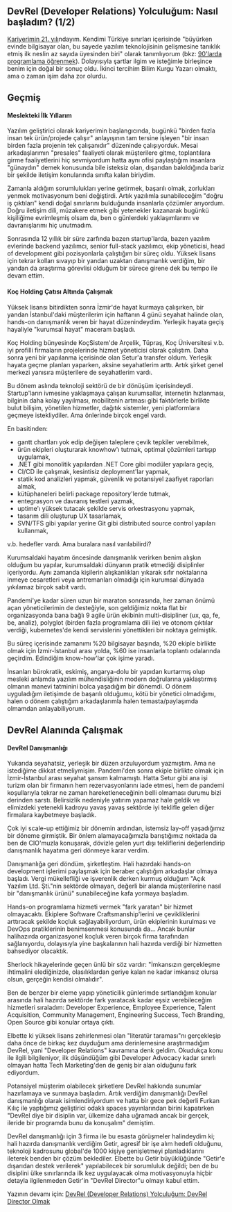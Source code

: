 ## DevRel (Developer Relations) Yolculuğum: Nasıl başladım? (1/2)

[Kariyerimin 21. yılı](https://eser.ozvataf.com/cv/)ndayım. Kendimi Türkiye sınırları içerisinde "büyürken evinde bilgisayar olan, bu sayede yazılım teknolojisinin gelişmesine tanıklık etmiş ilk neslin az sayıda üyesinden biri" olarak tanımlıyorum (bkz: [90'larda programlama öğrenmek](/90-larda-programlama-ogrenmek)). Dolayısıyla şartlar ilgim ve isteğimle birleşince benim için doğal bir sonuç oldu. İkinci tercihim Bilim Kurgu Yazarı olmaktı, ama o zaman işim daha zor olurdu.


## Geçmiş

#### Meslekteki İlk Yıllarım

Yazılım geliştirici olarak kariyerimin başlangıcında, bugünkü "birden fazla insan tek ürün/projede çalışır" anlayışının tam tersine işleyen "bir insan birden fazla projenin tek çalışanıdır" düzeninde çalışıyorduk. Mesai arkadaşlarımın "presales" faaliyeti olarak müşterilere gitme, toplantılara girme faaliyetlerini hiç sevmiyordum hatta aynı ofisi paylaştığım insanlara "günaydın" demek konusunda bile isteksiz olan, dışarıdan bakıldığında bariz bir şekilde iletişim konularında sınıfta kalan biriydim.

Zamanla aldığım sorumlulukları yerine getirmek, başarılı olmak, zorlukları yenmek motivasyonum beni değiştirdi. Artık yazılımla sunabileceğim "doğru iş çıktıları" kendi doğal sınırlarını bulduğunda insanlarla çözümler arıyordum. Doğru iletişim dili, müzakere etmek gibi yetenekler kazanarak bugünkü kişiliğime evrimleşmiş olsam da, ben o günlerdeki yaklaşımlarımı ve davranışlarımı hiç unutmadım.

Sonrasında 12 yıllık bir süre zarfında bazen startup'larda, bazen yazılım evlerinde backend yazılımcı, senior full-stack yazılımcı, ekip yöneticisi, head of development gibi pozisyonlarla çalıştığım bir süreç oldu. Yüksek lisans için tekrar kolları sıvayıp bir yandan uzaktan danışmanlık verdiğim, bir yandan da araştırma görevlisi olduğum bir sürece girene dek bu tempo ile devam ettim.


#### Koç Holding Çatısı Altında Çalışmak

Yüksek lisansı bitirdikten sonra İzmir'de hayat kurmaya çalışırken, bir yandan İstanbul'daki müşterilerim için haftanın 4 günü seyahat halinde olan, hands-on danışmanlık veren bir hayat düzenindeydim. Yerleşik hayata geçiş hayaliyle "kurumsal hayat" maceram başladı.

Koç Holding bünyesinde KoçSistem'de Arçelik, Tüpraş, Koç Üniversitesi v.b. iyi profilli firmaların projelerinde hizmet yöneticisi olarak çalıştım. Daha sonra yeni bir yapılanma içerisinde olan Setur'a transfer oldum. Yerleşik hayata geçme planları yaparken, aksine seyahatlerim arttı. Artık şirket genel merkezi yanısıra müşterilere de seyahatlerim vardı.

Bu dönem aslında teknoloji sektörü de bir dönüşüm içerisindeydi. Startup'ların ivmesine yaklaşmaya çalışan kurumsallar, internetin hızlanması, bilginin daha kolay yayılması, mobilitenin artması gibi faktörlerle birlikte bulut bilişim, yönetilen hizmetler, dağıtık sistemler, yeni platformlara geçmeye istekliydiler. Ama önlerinde birçok engel vardı.

En basitinden:
- gantt chartları yok edip değişen taleplere çevik tepkiler verebilmek,
- ürün ekipleri oluşturarak knowhow'ı tutmak, optimal çözümleri tartışıp uygulamak,
- .NET gibi monolitik yapılardan .NET Core gibi modüler yapılara geçiş,
- CI/CD ile çalışmak, kesintisiz deployment'lar yapmak,
- statik kod analizleri yapmak, güvenlik ve potansiyel zaafiyet raporları almak,
- kütüphaneleri belirli package repository'lerde tutmak,
- entegrasyon ve davranış testleri yazmak,
- uptime'ı yüksek tutacak şekilde servis orkestrasyonu yapmak,
- tasarım dili oluşturup UX tasarlamak,
- SVN/TFS gibi yapılar yerine Git gibi distributed source control yapıları kullanmak,

v.b. hedefler vardı. Ama buralara nasıl varılabilirdi?

Kurumsaldaki hayatım öncesinde danışmanlık verirken benim alışkın olduğum bu yapılar, kurumsaldaki dünyanın pratik etmediği disiplinler içeriyordu. Aynı zamanda kişilerin alışkanlıkları yıkarak sıfır noktalarına inmeye cesaretleri veya antremanları olmadığı için kurumsal dünyada yıkılamaz birçok sabit vardı.

Pandemi'ye kadar süren uzun bir maraton sonrasında, her zaman önümü açan yöneticilerimin de desteğiyle, son geldiğimiz nokta flat bir organizasyonda bana bağlı 9 agile ürün ekibinin multi-disipliner (ux, qa, fe, be, analiz), polyglot (birden fazla programlama dili ile) ve otonom çıktılar verdiği, kubernetes'de kendi servislerini yönettikleri bir noktaya gelmiştik.

Bu süreç içerisinde zamanımı %20 bilgisayar başında, %20 ekiple birlikte olmak için İzmir-İstanbul arası yolda, %60 ise insanlarla toplantı odalarında geçirdim. Edindiğim know-how'lar çok işime yaradı.

İnsanları bürokratik, eskimiş, angarya-dolu bir yapıdan kurtarmış olup mesleki anlamda yazılım mühendisliğinin modern doğrularına yaklaştırmış olmanın manevi tatminini bolca yaşadığım bir dönemdi. O dönem uyguladığım iletişimde de başarılı olduğumu, kötü bir yönetici olmadığımı, halen o dönem çalıştığım arkadaşlarımla halen temasta/paylaşımda olmamdan anlayabiliyorum.


## DevRel Alanında Çalışmak

#### DevRel Danışmanlığı

Yukarıda seyahatsiz, yerleşik bir düzen arzuluyordum yazmıştım. Ama ne istediğime dikkat etmeliymişim. Pandemi'den sonra ekiple birlikte olmak için İzmir-İstanbul arası seyahat şansım kalmamıştı. Hatta Setur gibi ana işi turizm olan bir firmanın hem rezervasyonlarını iade etmesi, hem de pandemi koşullarıyla tekrar ne zaman hareketleneceğinin belli olmaması durumu bizi derinden sarstı. Belirsizlik nedeniyle yatırım yapamaz hale geldik ve elimizdeki yetenekli kadroyu yavaş yavaş sektörde iyi teklifle gelen diğer firmalara kaybetmeye başladık.

Çok iyi scale-up ettiğimiz bir dönemin ardından, istemsiz lay-off yaşadığımız bir döneme girmiştik. Bir önlem alamayacağımızla barıştığımız noktada da ben de CIO'muzla konuşarak, dövizle gelen yurt dışı tekliflerini değerlendirip danışmanlık hayatıma geri dönmeye karar verdim.

Danışmanlığa geri döndüm, şirketleştim. Hali hazırdaki hands-on development işlerimi paylaşmak için beraber çalıştığım arkadaşlar olmaya başladı. Vergi mükellefliği ve işverenlik derken kurmuş olduğum "Açık Yazılım Ltd. Şti."nin sektörde olmayan, değerli bir alanda müşterilerine nasıl bir "danışmanlık ürünü" sunabileceğine kafa yormaya başladım.

Hands-on programlama hizmeti vermek "fark yaratan" bir hizmet olmayacaktı. Ekiplere Software Craftsmanship'lerini ve çevikliklerini arttıracak şekilde koçluk sağlayabiliyordum, ürün ekiplerinin kurulması ve DevOps pratiklerinin benimsenmesi konusunda da... Ancak bunlar halihazırda organizasyonel koçluk veren birçok firma tarafından sağlanıyordu, dolayısıyla yine başkalarının hali hazırda verdiği bir hizmetten bahsediyor olacaktık.

Sherlock hikayelerinde geçen ünlü bir söz vardır: "İmkansızın gerçekleşme ihtimalini elediğinizde, olasılıklardan geriye kalan ne kadar imkansız olursa olsun, gerçeğin kendisi olmalıdır".

Ben de benzer bir eleme yapıp yöneticilik günlerimde sırtlandığım konular arasında hali hazırda sektörde fark yaratacak kadar eşsiz verebileceğim hizmetleri sıraladım: Developer Experience, Employee Experience, Talent Acquisition, Community Management, Engineering Success, Tech Branding, Open Source gibi konular ortaya çıktı.

Elbette ki yüksek lisans zehirlenmesi olan "literatür taraması"nı gerçekleşip daha önce de birkaç kez duyduğum ama derinlemesine araştırmadığım DevRel, yani "Developer Relations" kavramına denk geldim. Okudukça konu ile ilgili bilgileniyor, ilk düşündüğüm gibi Developer Advocacy kadar sınırlı olmayan hatta Tech Marketing'den de geniş bir alan olduğunu fark ediyordum.

Potansiyel müşterim olabilecek şirketlere DevRel hakkında sunumlar hazırlamaya ve sunmaya başladım. Artık verdiğim danışmanlığı DevRel danışmanlığı olarak isimlendiriyordum ve hatta bir gece pek değerli Furkan Kılıç ile yaptığımız geliştirici odaklı spaces yayınlarından birini kapatırken "DevRel diye bir disiplin var, ülkemize daha uğramadı ancak bir gerçek, ileride bir programda bunu da konuşalım" demiştim.

DevRel danışmanlığı için 3 firma ile bu esasta görüşmeler halindeydim ki; hali hazırda danışmanlık verdiğim Getir, agresif bir işe alım hedefi olduğunu, teknoloji kadrosunu global'de 1000 kişiye genişletmeyi planladıklarını ileterek benden bir çözüm beklediler. Elbette bu Getir büyüklüğünde "Getir'e dışarıdan destek verilerek" yapılabilecek bir sorumluluk değildi; ben de bu disiplini ülke sınırlarında ilk kez uygulayacak olma motivasyonuyla hiçbir detayla ilgilenmeden Getir'in "DevRel Director"u olmayı kabul ettim.

Yazının devamı için: [DevRel (Developer Relations) Yolculuğum: DevRel Director Olmak](/devrel-developer-relations-yolculugum-devrel-director-olmak)
